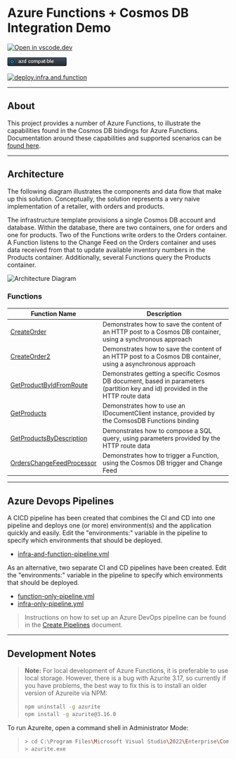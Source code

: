 # Azure Functions + Cosmos DB Integration Demo

[![Open in vscode.dev](https://img.shields.io/badge/Open%20in-vscode.dev-blue)][1]

[1]: https://vscode.dev/github/lluppesms/functions.demo/

![azd Compatible!](/Docs/images/AZD_Compatible.png)

[![deploy.infra.and.function](https://github.com/lluppesms/functions.demo/actions/workflows/deploy-infra-function.yml/badge.svg)](https://github.com/lluppesms/functions.demo/actions/workflows/deploy-infra-function.yml)

---

## About

This project provides a number of Azure Functions, to illustrate the capabilities found in the Cosmos DB bindings for Azure Functions.  Documentation around these capabilities and supported scenarios can be [found here](https://docs.microsoft.com/en-us/azure/azure-functions/functions-bindings-cosmosdb-v2).

---

## Architecture

The following diagram illustrates the components and data flow that make up this solution.  Conceptually, the solution represents a very naive implementation of a retailer, with orders and products.

The infrastructure template provisions a single Cosmos DB account and database.  Within the database, there are two containers, one for orders and one for products.  Two of the Functions write orders to the Orders container.  A Function listens to the Change Feed on the Orders container and uses data received from that to update available inventory numbers in the Products container.  Additionally, several Functions query the Products container.

![Architecture Diagram](/out/docs/architecture/Cosmos%20Functions%20Demo.png)

### Functions

| Function Name             | Description                              |
|---------------------------|------------------------------------------|
| [CreateOrder](CosmosFunctionsDemo/Functions/CreateOrder.cs)               | Demonstrates how to save the content of an HTTP post to a Cosmos DB container, using a synchronous approach |
| [CreateOrder2](CosmosFunctionsDemo/Functions/CreateOrder2.cs)              | Demonstrates how to save the content of an HTTP post to a Cosmos DB container, using a asynchronous approach |
| [GetProductByIdFromRoute](CosmosFunctionsDemo/Functions/GetProductByIdFromRoute.cs)   | Demonstrates getting a specific Cosmos DB document, based in parameters (partition key and id) provided in the HTTP route data |
| [GetProducts](CosmosFunctionsDemo/Functions/GetProducts.cs)               | Demonstrates how to use an IDocumentClient instance, provided by the ComsosDB Functions binding |
| [GetProductsByDescription](CosmosFunctionsDemo/Functions/GetProductsByDescription.cs)  | Demonstrates how to compose a SQL query, using parameters provided by the HTTP route data |
| [OrdersChangeFeedProcessor](CosmosFunctionsDemo/Functions/OrdersChangeFeedProcessor.cs) | Demonstrates how to trigger a Function, using the Cosmos DB trigger and Change Feed |

---

## Azure Devops Pipelines

A CICD pipeline has been created that combines the CI and CD into one pipeline and deploys one (or more) environment(s) and the application quickly and easily. Edit the "environments:" variable in the pipeline to specify which environments that should be deployed.

- [infra-and-function-pipeline.yml](.infrastructure/deploy/infra-and-function-pipeline.yml)

As an alternative, two separate CI and CD pipelines have been created. Edit the "environments:" variable in the pipeline to specify which environments that should be deployed.

- [function-only-pipeline.yml](.infrastructure/deploy/function-only-pipeline.yml)
- [infra-only-pipeline.yml](.infrastructure/deploy/infra-only-pipeline.yml)

> Instructions on how to set up an Azure DevOps pipeline can be found in the [Create Pipelines](.infrastructure/docs/Create-Pipeline.md) document.

---

## Development Notes

> **Note:**
> For local development of Azure Functions, it is preferable to use local storage.  However, there is a bug with Azurite 3.17, so currently if you have problems, the best way to fix this is to install an older version of Azureite via NPM:
>
> ``` bash
> npm uninstall -g azurite
> npm install -g azurite@3.16.0
> ```

To run Azureite, open a command shell in Administrator Mode:
> ``` bash
> > cd C:\Program Files\Microsoft Visual Studio\2022\Enterprise\Common7\IDE\Extensions\Microsoft\Azure Storage Emulator
> > azurite.exe
> ```
